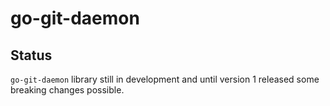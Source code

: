 # go-git-daemon

## Status

`go-git-daemon` library still in development and until version 1 released some breaking changes possible.
